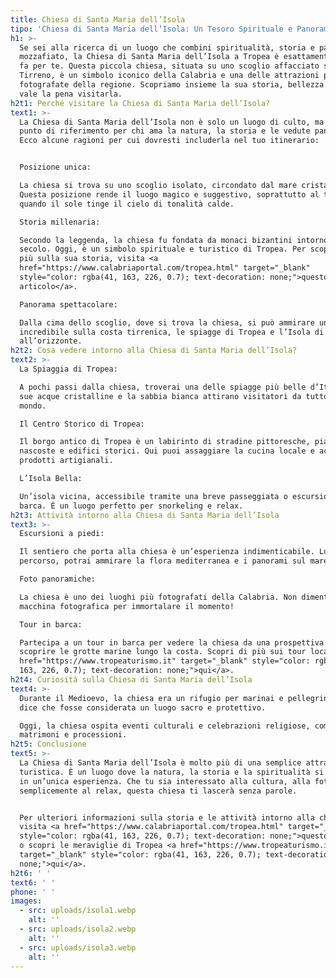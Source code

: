 ```yaml
---
title: Chiesa di Santa Maria dell’Isola
tipo: 'Chiesa di Santa Maria dell’Isola: Un Tesoro Spirituale e Panoramico'
h1: >-
  Se sei alla ricerca di un luogo che combini spiritualità, storia e panorami
  mozzafiato, la Chiesa di Santa Maria dell’Isola a Tropea è esattamente ciò che
  fa per te. Questa piccola chiesa, situata su uno scoglio affacciato sul Mar
  Tirreno, è un simbolo iconico della Calabria e una delle attrazioni più
  fotografate della regione. Scopriamo insieme la sua storia, bellezza e perché
  vale la pena visitarla.
h2t1: Perché visitare la Chiesa di Santa Maria dell’Isola?
text1: >-
  La Chiesa di Santa Maria dell’Isola non è solo un luogo di culto, ma anche un
  punto di riferimento per chi ama la natura, la storia e le vedute panoramiche.
  Ecco alcune ragioni per cui dovresti includerla nel tuo itinerario:


  Posizione unica:

  La chiesa si trova su uno scoglio isolato, circondato dal mare cristallino.
  Questa posizione rende il luogo magico e suggestivo, soprattutto al tramonto,
  quando il sole tinge il cielo di tonalità calde.

  Storia millenaria:

  Secondo la leggenda, la chiesa fu fondata da monaci bizantini intorno al VII
  secolo. Oggi, è un simbolo spirituale e turistico di Tropea. Per scoprire di
  più sulla sua storia, visita <a
  href="https://www.calabriaportal.com/tropea.html" target="_blank"
  style="color: rgba(41, 163, 226, 0.7); text-decoration: none;">questo
  articolo</a>.

  Panorama spettacolare:

  Dalla cima dello scoglio, dove si trova la chiesa, si può ammirare una vista
  incredibile sulla costa tirrenica, le spiagge di Tropea e l’Isola di Stromboli
  all’orizzonte.
h2t2: Cosa vedere intorno alla Chiesa di Santa Maria dell’Isola?
text2: >-
  La Spiaggia di Tropea:

  A pochi passi dalla chiesa, troverai una delle spiagge più belle d’Italia. Le
  sue acque cristalline e la sabbia bianca attirano visitatori da tutto il
  mondo.

  Il Centro Storico di Tropea:

  Il borgo antico di Tropea è un labirinto di stradine pittoresche, piazzette
  nascoste e edifici storici. Qui puoi assaggiare la cucina locale e acquistare
  prodotti artigianali.

  L’Isola Bella:

  Un’isola vicina, accessibile tramite una breve passeggiata o escursione in
  barca. È un luogo perfetto per snorkeling e relax.
h2t3: Attività intorno alla Chiesa di Santa Maria dell’Isola
text3: >-
  Escursioni a piedi:

  Il sentiero che porta alla chiesa è un’esperienza indimenticabile. Lungo il
  percorso, potrai ammirare la flora mediterranea e i panorami sul mare.

  Foto panoramiche:

  La chiesa è uno dei luoghi più fotografati della Calabria. Non dimenticare la
  macchina fotografica per immortalare il momento!

  Tour in barca:

  Partecipa a un tour in barca per vedere la chiesa da una prospettiva diversa e
  scoprire le grotte marine lungo la costa. Scopri di più sui tour locali <a
  href="https://www.tropeaturismo.it" target="_blank" style="color: rgba(41,
  163, 226, 0.7); text-decoration: none;">qui</a>.
h2t4: Curiosità sulla Chiesa di Santa Maria dell’Isola
text4: >-
  Durante il Medioevo, la chiesa era un rifugio per marinai e pellegrini. Si
  dice che fosse considerata un luogo sacro e protettivo.

  Oggi, la chiesa ospita eventi culturali e celebrazioni religiose, come
  matrimoni e processioni.
h2t5: Conclusione
text5: >-
  La Chiesa di Santa Maria dell’Isola è molto più di una semplice attrazione
  turistica. È un luogo dove la natura, la storia e la spiritualità si fondono
  in un’unica esperienza. Che tu sia interessato alla cultura, alla fotografia o
  semplicemente al relax, questa chiesa ti lascerà senza parole.


  Per ulteriori informazioni sulla storia e le attività intorno alla chiesa,
  visita <a href="https://www.calabriaportal.com/tropea.html" target="_blank"
  style="color: rgba(41, 163, 226, 0.7); text-decoration: none;">questo sito</a>
  o scopri le meraviglie di Tropea <a href="https://www.tropeaturismo.it"
  target="_blank" style="color: rgba(41, 163, 226, 0.7); text-decoration:
  none;">qui</a>.
h2t6: ' '
text6: ' '
phone: ' '
images:
  - src: uploads/isola1.webp
    alt: ''
  - src: uploads/isola2.webp
    alt: ''
  - src: uploads/isola3.webp
    alt: ''
---
```


